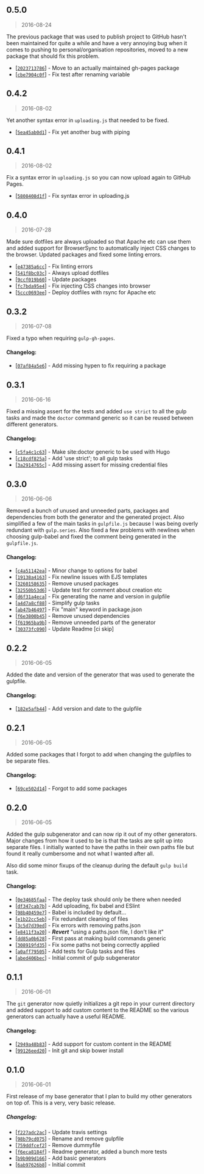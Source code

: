<a name="0.5.0"></a>
## 0.5.0
> 2016-08-24

The previous package that was used to publish project to GitHub hasn't been
maintained for quite a while and have a very annoying bug when it comes to
pushing to personal/organisation repositories, moved to a new package that
should fix this problem.

* [[`2023713786`](https://github.com/sondr3/generator-statisk/commit/2023713786)] - Move to an actually maintained gh-pages package
* [[`cbe7904c0f`](https://github.com/sondr3/generator-statisk/commit/cbe7904c0f)] - Fix test after renaming variable

<a name="0.4.2"></a>
## 0.4.2
> 2016-08-02

Yet another syntax error in `uploading.js` that needed to be fixed.

* [[`5ea45ab0d1`](https://github.com/sondr3/generator-statisk/commit/5ea45ab0d1)] - Fix yet another bug with piping

<a name="0.4.1"></a>
## 0.4.1
> 2016-08-02

Fix a syntax error in `uploading.js` so you can now upload again to GitHub
Pages.

* [[`5808408d1f`](https://github.com/sondr3/generator-statisk/commit/5808408d1f)] - Fix syntax error in uploading.js

<a name="0.4.0"></a>
## 0.4.0
> 2016-07-28

Made sure dotfiles are always uploaded so that Apache etc can use them and added
support for BrowserSync to automatically inject CSS changes to the browser.
Updated packages and fixed some linting errors.

* [[`e47385a6cc`](https://github.com/sondr3/generator-statisk/commit/e47385a6cc)] - Fix linting errors
* [[`541f8bc03c`](https://github.com/sondr3/generator-statisk/commit/541f8bc03c)] - Always upload dotfiles
* [[`9ccf019b60`](https://github.com/sondr3/generator-statisk/commit/9ccf019b60)] - Update packages
* [[`fc7bda95e4`](https://github.com/sondr3/generator-statisk/commit/fc7bda95e4)] - Fix injecting CSS changes into browser
* [[`5ccc0693ee`](https://github.com/sondr3/generator-statisk/commit/5ccc0693ee)] - Deploy dotfiles with rsync for Apache etc

<a name="0.3.2"></a>
## 0.3.2
> 2016-07-08

Fixed a typo when requiring `gulp-gh-pages`.

#### Changelog:
* [[`07af84a5e6`](https://github.com/sondr3/generator-statisk/commit/07af84a5e6)] - Add missing hypen to fix requiring a package

<a name="0.3.1"></a>
## 0.3.1
> 2016-06-16

Fixed a missing assert for the tests and added `use strict` to all the gulp
tasks and made the `doctor` command generic so it can be reused between
different generators.

#### Changelog:
* [[`c5fa4c1c63`](https://github.com/sondr3/generator-statisk/commit/c5fa4c1c63)] - Make site:doctor generic to be used with Hugo
* [[`c18cdf825a`](https://github.com/sondr3/generator-statisk/commit/c18cdf825a)] - Add 'use strict'; to all gulp tasks
* [[`3a2914765c`](https://github.com/sondr3/generator-statisk/commit/3a2914765c)] - Add missing assert for missing credential files

<a name="0.3.0"></a>
## 0.3.0
> 2016-06-06

Removed a bunch of unused and unneeded parts, packages and dependencies from
both the generator and the generated project. Also simplified a few of the main
tasks in `gulpfile.js` because I was being overly redundant with `gulp.series`.
Also fixed a few problems with newlines when choosing gulp-babel and fixed the
comment being generated in the `gulpfile.js`.

#### Changelog:
* [[`c4a51142ea`](https://github.com/sondr3/generator-statisk/commit/c4a51142ea)] - Minor change to options for babel
* [[`19138a4163`](https://github.com/sondr3/generator-statisk/commit/19138a4163)] - Fix newline issues with EJS templates
* [[`3260158635`](https://github.com/sondr3/generator-statisk/commit/3260158635)] - Remove unused packages
* [[`32550b53d6`](https://github.com/sondr3/generator-statisk/commit/32550b53d6)] - Update test for comment about creation etc
* [[`d6f31a4eca`](https://github.com/sondr3/generator-statisk/commit/d6f31a4eca)] - Fix generating the name and version in gulpfile
* [[`a4d7a8cf88`](https://github.com/sondr3/generator-statisk/commit/a4d7a8cf88)] - Simplify gulp tasks
* [[`ab47b46497`](https://github.com/sondr3/generator-statisk/commit/ab47b46497)] - Fix "main" keyword in package.json
* [[`f6e3800b45`](https://github.com/sondr3/generator-statisk/commit/f6e3800b45)] - Remove unused dependencies
* [[`f61965ba9b`](https://github.com/sondr3/generator-statisk/commit/f61965ba9b)] - Remove unneeded parts of the generator
* [[`30373fc090`](https://github.com/sondr3/generator-statisk/commit/30373fc090)] - Update Readme \[ci skip\]

<a name="0.2.2"></a>
## 0.2.2
> 2016-06-05

Added the date and version of the generator that was used to generate the
gulpfile.

#### Changelog:
* [[`182e5afb44`](https://github.com/sondr3/generator-statisk/commit/182e5afb44)] - Add version and date to the gulpfile

<a name="0.2.1"></a>
## 0.2.1
> 2016-06-05

Added some packages that I forgot to add when changing the gulpfiles to be
separate files.

#### Changelog:
* [[`69ce502d14`](https://github.com/sondr3/generator-statisk/commit/69ce502d14)] - Forgot to add some packages

<a name="0.2.0"></a>
## 0.2.0
> 2016-06-05

Added the gulp subgenerator and can now rip it out of my other generators. Major
changes from how it used to be is that the tasks are split up into separate
files. I initially wanted to have the paths in their own paths file but found it
really cumbersome and not what I wanted after all.

Also did some minor fixups of the cleanup during the default `gulp build` task.

#### Changelog:
* [[`0e34685faa`](https://github.com/sondr3/generator-statisk/commit/0e34685faa)] - The deploy task should only be there when needed
* [[`df347cab7b`](https://github.com/sondr3/generator-statisk/commit/df347cab7b)] - Add uploading, fix babel and ESlint
* [[`98b40459e7`](https://github.com/sondr3/generator-statisk/commit/98b40459e7)] - Babel is included by default...
* [[`e1b22cc5eb`](https://github.com/sondr3/generator-statisk/commit/e1b22cc5eb)] - Fix redundant cleaning of files
* [[`3c5d7d39ed`](https://github.com/sondr3/generator-statisk/commit/3c5d7d39ed)] - Fix errors with removing paths.json
* [[`e8411f3a20`](https://github.com/sondr3/generator-statisk/commit/e8411f3a20)] - ***Revert*** "using a paths.json file, I don't like it"
* [[`dd85a0b628`](https://github.com/sondr3/generator-statisk/commit/dd85a0b628)] - First pass at making build commands generic
* [[`308919fd35`](https://github.com/sondr3/generator-statisk/commit/308919fd35)] - Fix some paths not being correctly applied
* [[`a0aff79505`](https://github.com/sondr3/generator-statisk/commit/a0aff79505)] - Add tests for Gulp tasks and files
* [[`abed406bec`](https://github.com/sondr3/generator-statisk/commit/abed406bec)] - Initial commit of gulp subgenerator

<a name="0.1.1"></a>
## 0.1.1
> 2016-06-01

The `git` generator now quietly initializes a git repo in your current directory
and added support to add custom content to the README so the various generators
can actually have a useful README.

#### Changelog:
* [[`2949a48b83`](https://github.com/sondr3/generator-statisk/commit/2949a48b83)] - Add support for custom content in the README
* [[`99126eed20`](https://github.com/sondr3/generator-statisk/commit/99126eed20)] - Init git and skip bower install

<a name="0.1.0"></a>
## 0.1.0
> 2016-06-01

First release of my base generator that I plan to build my other generators on
top of. This is a very, very basic release.

##### Changelog:
* [[`f227adc2ac`](https://github.com/sondr3/generator-statisk/commit/f227adc2ac)] - Update travis settings
* [[`98b79cd075`](https://github.com/sondr3/generator-statisk/commit/98b79cd075)] - Rename and remove gulpfile
* [[`759ddfcef2`](https://github.com/sondr3/generator-statisk/commit/759ddfcef2)] - Remove dummyfile
* [[`f6eca8184f`](https://github.com/sondr3/generator-statisk/commit/f6eca8184f)] - Readme generator, added a bunch more tests
* [[`b9b909d166`](https://github.com/sondr3/generator-statisk/commit/b9b909d166)] - Add basic generators
* [[`6ab97626b8`](https://github.com/sondr3/generator-statisk/commit/6ab97626b8)] - Initial commit
